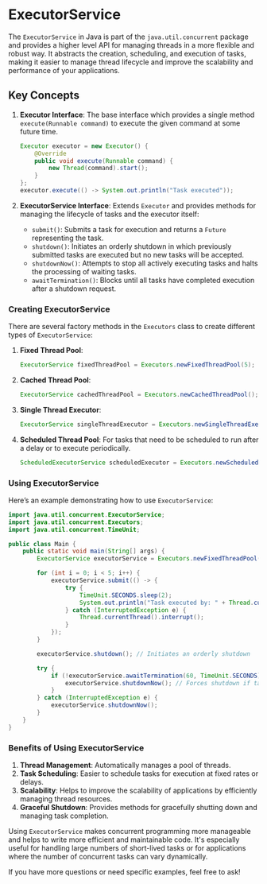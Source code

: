 # ExecutorService

The `ExecutorService` in Java is part of the `java.util.concurrent` package and provides a higher level API for managing threads in a more flexible and robust way. It abstracts the creation, scheduling, and execution of tasks, making it easier to manage thread lifecycle and improve the scalability and performance of your applications.

## Key Concepts

1. **Executor Interface**: The base interface which provides a single method `execute(Runnable command)` to execute the given command at some future time.

   ```java
   Executor executor = new Executor() {
       @Override
       public void execute(Runnable command) {
           new Thread(command).start();
       }
   };
   executor.execute(() -> System.out.println("Task executed"));
   ```

2. **ExecutorService Interface**: Extends `Executor` and provides methods for managing the lifecycle of tasks and the executor itself:
   - `submit()`: Submits a task for execution and returns a `Future` representing the task.
   - `shutdown()`: Initiates an orderly shutdown in which previously submitted tasks are executed but no new tasks will be accepted.
   - `shutdownNow()`: Attempts to stop all actively executing tasks and halts the processing of waiting tasks.
   - `awaitTermination()`: Blocks until all tasks have completed execution after a shutdown request.

### Creating ExecutorService

There are several factory methods in the `Executors` class to create different types of `ExecutorService`:

1. **Fixed Thread Pool**:

   ```java
   ExecutorService fixedThreadPool = Executors.newFixedThreadPool(5);
   ```

2. **Cached Thread Pool**:

   ```java
   ExecutorService cachedThreadPool = Executors.newCachedThreadPool();
   ```

3. **Single Thread Executor**:

   ```java
   ExecutorService singleThreadExecutor = Executors.newSingleThreadExecutor();
   ```

4. **Scheduled Thread Pool**: For tasks that need to be scheduled to run after a delay or to execute periodically.
   ```java
   ScheduledExecutorService scheduledExecutor = Executors.newScheduledThreadPool(5);
   ```

### Using ExecutorService

Here’s an example demonstrating how to use `ExecutorService`:

```java
import java.util.concurrent.ExecutorService;
import java.util.concurrent.Executors;
import java.util.concurrent.TimeUnit;

public class Main {
    public static void main(String[] args) {
        ExecutorService executorService = Executors.newFixedThreadPool(3);

        for (int i = 0; i < 5; i++) {
            executorService.submit(() -> {
                try {
                    TimeUnit.SECONDS.sleep(2);
                    System.out.println("Task executed by: " + Thread.currentThread().getName());
                } catch (InterruptedException e) {
                    Thread.currentThread().interrupt();
                }
            });
        }

        executorService.shutdown(); // Initiates an orderly shutdown

        try {
            if (!executorService.awaitTermination(60, TimeUnit.SECONDS)) {
                executorService.shutdownNow(); // Forces shutdown if tasks don't finish in time
            }
        } catch (InterruptedException e) {
            executorService.shutdownNow();
        }
    }
}
```

### Benefits of Using ExecutorService

1. **Thread Management**: Automatically manages a pool of threads.
2. **Task Scheduling**: Easier to schedule tasks for execution at fixed rates or delays.
3. **Scalability**: Helps to improve the scalability of applications by efficiently managing thread resources.
4. **Graceful Shutdown**: Provides methods for gracefully shutting down and managing task completion.

Using `ExecutorService` makes concurrent programming more manageable and helps to write more efficient and maintainable code. It's especially useful for handling large numbers of short-lived tasks or for applications where the number of concurrent tasks can vary dynamically.

If you have more questions or need specific examples, feel free to ask!
